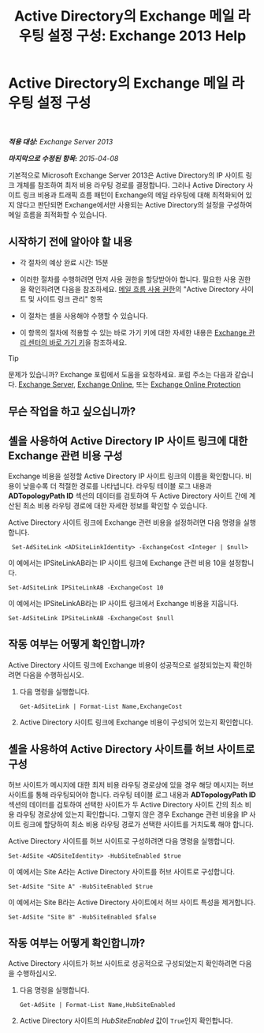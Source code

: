 ﻿---
title: 'Active Directory의 Exchange 메일 라우팅 설정 구성: Exchange 2013 Help'
TOCTitle: Active Directory의 Exchange 메일 라우팅 설정 구성
ms:assetid: d01f8545-c201-4a96-be39-ed4c7008afcf
ms:mtpsurl: https://technet.microsoft.com/ko-kr/library/JJ674705(v=EXCHG.150)
ms:contentKeyID: 50484241
ms.date: 05/22/2018
mtps_version: v=EXCHG.150
ms.translationtype: MT
---

# Active Directory의 Exchange 메일 라우팅 설정 구성

 

_**적용 대상:** Exchange Server 2013_

_**마지막으로 수정된 항목:** 2015-04-08_

기본적으로 Microsoft Exchange Server 2013은 Active Directory의 IP 사이트 링크 개체를 참조하여 최저 비용 라우팅 경로를 결정합니다. 그러나 Active Directory 사이트 링크 비용과 트래픽 흐름 패턴이 Exchange의 메일 라우팅에 대해 최적화되어 있지 않다고 판단되면 Exchange에서만 사용되는 Active Directory의 설정을 구성하여 메일 흐름을 최적화할 수 있습니다.

## 시작하기 전에 알아야 할 내용

  - 각 절차의 예상 완료 시간: 15분

  - 이러한 절차를 수행하려면 먼저 사용 권한을 할당받아야 합니다. 필요한 사용 권한을 확인하려면 다음을 참조하세요. [메일 흐름 사용 권한](mail-flow-permissions-exchange-2013-help.md)의 "Active Directory 사이트 및 사이트 링크 관리" 항목

  - 이 절차는 셸을 사용해야 수행할 수 있습니다.

  - 이 항목의 절차에 적용할 수 있는 바로 가기 키에 대한 자세한 내용은 [Exchange 관리 센터의 바로 가기 키](keyboard-shortcuts-in-the-exchange-admin-center-exchange-online-protection-help.md)을 참조하세요.


> [!TIP]
> 문제가 있습니까? Exchange 포럼에서 도움을 요청하세요. 포럼 주소는 다음과 같습니다. <A href="https://go.microsoft.com/fwlink/p/?linkid=60612">Exchange Server</A>, <A href="https://go.microsoft.com/fwlink/p/?linkid=267542">Exchange Online</A>, 또는 <A href="https://go.microsoft.com/fwlink/p/?linkid=285351">Exchange Online Protection</A>



## 무슨 작업을 하고 싶으십니까?

## 셸을 사용하여 Active Directory IP 사이트 링크에 대한 Exchange 관련 비용 구성

Exchange 비용을 설정할 Active Directory IP 사이트 링크의 이름을 확인합니다. 비용이 낮을수록 더 적절한 경로를 나타냅니다. 라우팅 테이블 로그 내용과 **ADTopologyPath ID** 섹션의 데이터를 검토하여 두 Active Directory 사이트 간에 계산된 최소 비용 라우팅 경로에 대한 자세한 정보를 확인할 수 있습니다.

Active Directory 사이트 링크에 Exchange 관련 비용을 설정하려면 다음 명령을 실행합니다.

``` 
 Set-AdSiteLink <ADSiteLinkIdentity> -ExchangeCost <Integer | $null>
```

이 예에서는 IPSiteLinkAB라는 IP 사이트 링크에 Exchange 관련 비용 10을 설정합니다.

    Set-AdSiteLink IPSiteLinkAB -ExchangeCost 10

이 예에서는 IPSiteLinkAB라는 IP 사이트 링크에서 Exchange 비용을 지웁니다.

    Set-AdSiteLink IPSiteLinkAB -ExchangeCost $null

## 작동 여부는 어떻게 확인합니까?

Active Directory 사이트 링크에 Exchange 비용이 성공적으로 설정되었는지 확인하려면 다음을 수행하십시오.

1.  다음 명령을 실행합니다.
    
        Get-AdSiteLink | Format-List Name,ExchangeCost

2.  Active Directory 사이트 링크에 Exchange 비용이 구성되어 있는지 확인합니다.

## 셸을 사용하여 Active Directory 사이트를 허브 사이트로 구성

허브 사이트가 메시지에 대한 최저 비용 라우팅 경로상에 있을 경우 해당 메시지는 허브 사이트를 통해 라우팅되어야 합니다. 라우팅 테이블 로그 내용과 **ADTopologyPath ID** 섹션의 데이터를 검토하여 선택한 사이트가 두 Active Directory 사이트 간의 최소 비용 라우팅 경로상에 있는지 확인합니다. 그렇지 않은 경우 Exchange 관련 비용을 IP 사이트 링크에 할당하여 최소 비용 라우팅 경로가 선택한 사이트를 거치도록 해야 합니다.

Active Directory 사이트를 허브 사이트로 구성하려면 다음 명령을 실행합니다.

    Set-AdSite <ADSiteIdentity> -HubSiteEnabled $true

이 예에서는 Site A라는 Active Directory 사이트를 허브 사이트로 구성합니다.

    Set-AdSite "Site A" -HubSiteEnabled $true

이 예에서는 Site B라는 Active Directory 사이트에서 허브 사이트 특성을 제거합니다.

    Set-AdSite "Site B" -HubSiteEnabled $false

## 작동 여부는 어떻게 확인합니까?

Active Directory 사이트가 허브 사이트로 성공적으로 구성되었는지 확인하려면 다음을 수행하십시오.

1.  다음 명령을 실행합니다.
    
        Get-AdSite | Format-List Name,HubSiteEnabled

2.  Active Directory 사이트의 *HubSiteEnabled* 값이 `True`인지 확인합니다.


